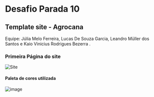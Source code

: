 # Desafio Parada 10 

 ## Template site - Agrocana 

Equipe: Júlia Melo Ferreira, Lucas De Souza Garcia, Leandro Müller dos Santos e Kaio Vinicius Rodrigues Bezerra .


 ### Primeira Página do site 
![Site](https://user-images.githubusercontent.com/98126417/170984966-b4528784-3a60-4f8a-aafb-f4a0b9e47399.png)


#### Paleta de cores utilizada 
 
![image](https://user-images.githubusercontent.com/98126417/170985686-a327c0a3-3da0-4d0e-93ca-1c703fb90481.png)



